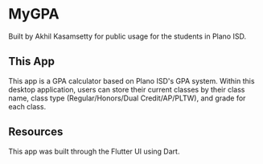 # MyGPA

Built by Akhil Kasamsetty for public usage for the students in Plano ISD.

## This App

This app is a GPA calculator based on Plano ISD's GPA system. Within this desktop application, users can store their current classes by their class name, class type (Regular/Honors/Dual Credit/AP/PLTW), and grade for each class.

## Resources

This app was built through the Flutter UI using Dart.